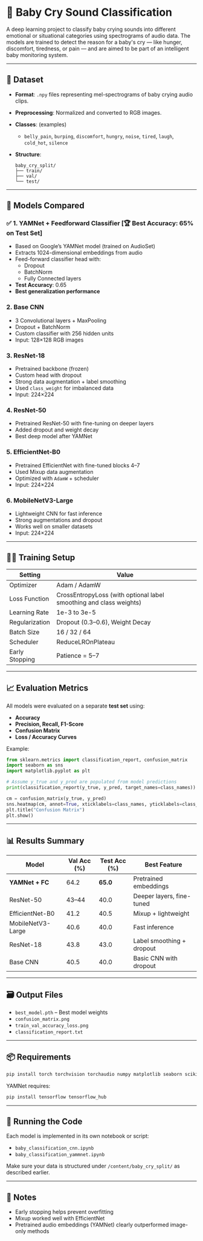 # 🍼 Baby Cry Sound Classification

A deep learning project to classify baby crying sounds into different emotional or situational categories using spectrograms of audio data. The models are trained to detect the reason for a baby's cry — like hunger, discomfort, tiredness, or pain — and are aimed to be part of an intelligent baby monitoring system.

---

## 📂 Dataset

- **Format**: `.npy` files representing mel-spectrograms of baby crying audio clips.
- **Preprocessing**: Normalized and converted to RGB images.
- **Classes**: (examples)
  - `belly_pain`, `burping`, `discomfort`, `hungry`, `noise`, `tired`, `laugh`, `cold_hot`, `silence`

- **Structure**:
  ```
  baby_cry_split/
  ├── train/
  ├── val/
  └── test/
  ```

---

## 🧠 Models Compared

### ✅ 1. YAMNet + Feedforward Classifier [🏆 Best Accuracy: 65% on Test Set]

- Based on Google’s YAMNet model (trained on AudioSet)
- Extracts 1024-dimensional embeddings from audio
- Feed-forward classifier head with:
  - Dropout
  - BatchNorm
  - Fully Connected layers
- **Test Accuracy**: 0.65
- **Best generalization performance**

### 2. Base CNN

- 3 Convolutional layers + MaxPooling
- Dropout + BatchNorm
- Custom classifier with 256 hidden units
- Input: 128×128 RGB images

### 3. ResNet-18

- Pretrained backbone (frozen)
- Custom head with dropout
- Strong data augmentation + label smoothing
- Used `class_weight` for imbalanced data
- Input: 224×224

### 4. ResNet-50

- Pretrained ResNet-50 with fine-tuning on deeper layers
- Added dropout and weight decay
- Best deep model after YAMNet

### 5. EfficientNet-B0

- Pretrained EfficientNet with fine-tuned blocks 4–7
- Used Mixup data augmentation
- Optimized with `AdamW` + scheduler
- Input: 224×224

### 6. MobileNetV3-Large

- Lightweight CNN for fast inference
- Strong augmentations and dropout
- Works well on smaller datasets
- Input: 224×224

---

## 🏋️‍♂️ Training Setup

| Setting                | Value              |
|------------------------|--------------------|
| Optimizer              | Adam / AdamW       |
| Loss Function          | CrossEntropyLoss (with optional label smoothing and class weights) |
| Learning Rate          | 1e-3 to 3e-5        |
| Regularization         | Dropout (0.3–0.6), Weight Decay |
| Batch Size             | 16 / 32 / 64       |
| Scheduler              | ReduceLROnPlateau  |
| Early Stopping         | Patience = 5–7     |

---

## 📈 Evaluation Metrics

All models were evaluated on a separate **test set** using:

- **Accuracy**
- **Precision, Recall, F1-Score**
- **Confusion Matrix**
- **Loss / Accuracy Curves**

Example:

```python
from sklearn.metrics import classification_report, confusion_matrix
import seaborn as sns
import matplotlib.pyplot as plt

# Assume y_true and y_pred are populated from model predictions
print(classification_report(y_true, y_pred, target_names=class_names))

cm = confusion_matrix(y_true, y_pred)
sns.heatmap(cm, annot=True, xticklabels=class_names, yticklabels=class_names)
plt.title("Confusion Matrix")
plt.show()
```

---

## 📊 Results Summary

| Model              | Val Acc (%) | Test Acc (%) | Best Feature               |
|-------------------|-------------|--------------|----------------------------|
| **YAMNet + FC**    | 64.2        | **65.0**     | Pretrained embeddings      |
| ResNet-50          | 43–44       | 40.0         | Deeper layers, fine-tuned  |
| EfficientNet-B0    | 41.2        | 40.5         | Mixup + lightweight        |
| MobileNetV3-Large  | 40.6        | 40.0         | Fast inference             |
| ResNet-18          | 43.8        | 43.0         | Label smoothing + dropout  |
| Base CNN           | 40.5        | 40.0         | Basic CNN with dropout     |

---

## 🗃️ Output Files

- `best_model.pth` – Best model weights
- `confusion_matrix.png`
- `train_val_accuracy_loss.png`
- `classification_report.txt`

---

## 📦 Requirements

```bash
pip install torch torchvision torchaudio numpy matplotlib seaborn scikit-learn
```

YAMNet requires:
```bash
pip install tensorflow tensorflow_hub
```

---

## 🚀 Running the Code

Each model is implemented in its own notebook or script:
- `baby_classification_cnn.ipynb`
- `baby_classification_yammnet.ipynb`

Make sure your data is structured under `/content/baby_cry_split/` as described earlier.

---

## 📌 Notes

- Early stopping helps prevent overfitting
- Mixup worked well with EfficientNet
- Pretrained audio embeddings (YAMNet) clearly outperformed image-only methods